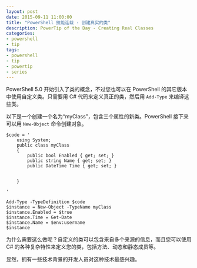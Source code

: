 ```yaml
---
layout: post
date: 2015-09-11 11:00:00
title: "PowerShell 技能连载 - 创建真实的类"
description: PowerTip of the Day - Creating Real Classes
categories:
- powershell
- tip
tags:
- powershell
- tip
- powertip
- series
---
```

PowerShell 5.0 开始引入了类的概念，不过您也可以在 PowerShell 的其它版本中使用自定义类。只需要用 C# 代码来定义真正的类，然后用 `Add-Type` 来编译这些类。

以下是一个创建一个名为“myClass”，包含三个属性的新类。PowerShell 接下来可以用 `New-Object` 命令创建对象。

    $code = '
        using System;
        public class myClass
        {
            public bool Enabled { get; set; }
            public string Name { get; set; }
            public DateTime Time { get; set; }
    
    
        }
    
    '
    
    Add-Type -TypeDefinition $code
    $instance = New-Object -TypeName myClass
    $instance.Enabled = $true
    $instance.Time = Get-Date
    $instance.Name = $env:username
    $instance

为什么需要这么做呢？自定义的类可以包含来自多个来源的信息，而且您可以使用 C# 的各种复杂特性来定义您的类，包括方法、动态和静态成员等。

显然，拥有一些技术背景的开发人员对这种技术最感兴趣。

<!--本文国际来源：[Creating Real Classes](http://community.idera.com/powershell/powertips/b/tips/posts/creating-real-classes)-->
